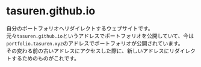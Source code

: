# tasuren.github.io
自分のポートフォリオへリダイレクトするウェブサイトです。  
元々`tasuren.github.io`というアドレスでポートフォリオを公開していて、今は`portfolio.tasuren.xyz`のアドレスでポートフォリオが公開されています。  
その変わる前の古いアドレスにアクセスした際に、新しいアドレスにリダイレクトするためのものがこれです。
